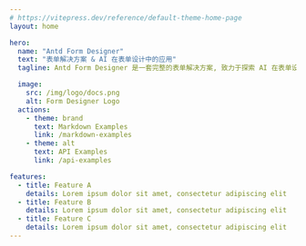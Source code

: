 ```yaml
---
# https://vitepress.dev/reference/default-theme-home-page
layout: home

hero:
  name: "Antd Form Designer"
  text: "表单解决方案 & AI 在表单设计中的应用"
  tagline: Antd Form Designer 是一套完整的表单解决方案, 致力于探索 AI 在表单设计中的应用

  image:
    src: /img/logo/docs.png
    alt: Form Designer Logo
  actions:
    - theme: brand
      text: Markdown Examples
      link: /markdown-examples
    - theme: alt
      text: API Examples
      link: /api-examples

features:
  - title: Feature A
    details: Lorem ipsum dolor sit amet, consectetur adipiscing elit
  - title: Feature B
    details: Lorem ipsum dolor sit amet, consectetur adipiscing elit
  - title: Feature C
    details: Lorem ipsum dolor sit amet, consectetur adipiscing elit
---
```

